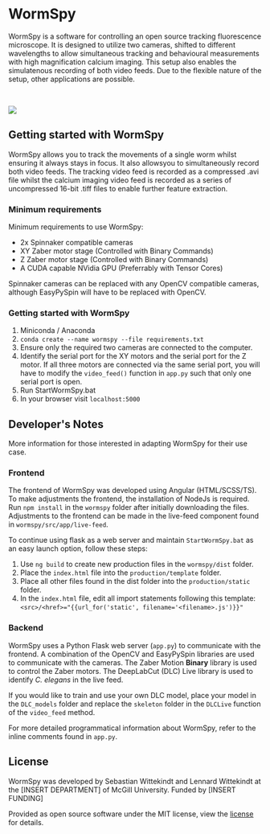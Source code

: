 # WormSpy

WormSpy is a software for controlling an open source tracking fluorescence microscope. It is designed to utilize two cameras, shifted to different wavelengths to allow simultaneous tracking and behavioural measurements with high magnification calcium imaging. This setup also enables the simulatenous recording of both video feeds. Due to the flexible nature of the setup, other applications are possible. 

<br/>

![](Demo.gif)

## Getting started with WormSpy

WormSpy allows you to track the movements of a single worm whilst ensuring it always stays in focus. It also allowsyou to simultaneously record both video feeds. The tracking video feed is recorded as a compressed .avi file whilst the calcium imaging video feed is recorded as a series of uncompressed 16-bit .tiff files to enable further feature extraction.

### Minimum requirements
Minimum requirements to use WormSpy:
- 2x Spinnaker compatible cameras
- XY Zaber motor stage (Controlled with Binary Commands) 
- Z Zaber motor stage (Controlled with Binary Commands)
- A CUDA capable NVidia GPU (Preferrably with Tensor Cores)

Spinnaker cameras can be replaced with any OpenCV compatible cameras, although EasyPySpin will have to be replaced with OpenCV.

### Getting started with WormSpy
1. Miniconda / Anaconda 
2. `conda create --name wormspy --file requirements.txt`
3. Ensure only the required two cameras are connected to the computer.
4. Identify the serial port for the XY motors and the serial port for the Z motor. 
If all three motors are connected via the same serial port, you will have to modify the `video_feed()` function in `app.py` such that only one serial port is open. 
5. Run StartWormSpy.bat
6. In your browser visit `localhost:5000`

## Developer's Notes
More information for those interested in adapting WormSpy for their use case.

### Frontend 
The frontend of WormSpy was developed using Angular (HTML/SCSS/TS). To make adjustments the frontend, the installation of NodeJs is required. Run `npm install` in the `wormspy` folder after initially downloading the files. Adjustments to the frontend can be made in the live-feed component found in `wormspy/src/app/live-feed`. 

To continue using flask as a web server and maintain `StartWormSpy.bat` as an easy launch option, follow these steps:
1. Use `ng build` to create new production files in the `wormspy/dist` folder. 
2. Place the `index.html` file into the `production/template` folder. 
3. Place all other files found in the dist folder into the `production/static` folder. 
4. In the `index.html` file, edit all import statements following this template: `<src>/<href>="{{url_for('static', filename='<filename>.js')}}"`

### Backend
WormSpy uses a Python Flask web server (`app.py`) to communicate with the frontend. A combination of the OpenCV and EasyPySpin libraries are used to communicate with the cameras. The Zaber Motion **Binary** library is used to control the Zaber motors. The DeepLabCut (DLC) Live library is used to identify _C. elegans_ in the live feed. 

If you would like to train and use your own DLC model, place your model in the `DLC_models` folder and replace the `skeleton` folder in the `DLCLive` function of the `video_feed` method.

For more detailed programmatical information about WormSpy, refer to the inline comments found in `app.py`.  

## License

WormSpy was developed by Sebastian Wittekindt and Lennard Wittekindt at the [INSERT DEPARTMENT] of McGill University. Funded by [INSERT FUNDING]

Provided as open source software under the MIT license, view the [license](LICENSE.TXT) for details.